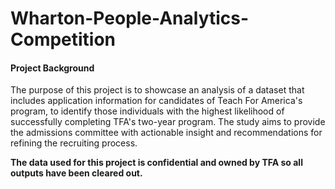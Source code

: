 # Wharton-People-Analytics-Competition
#### Project Background
The purpose of this project is to showcase an analysis of a dataset that includes application information for candidates of Teach For America's program, to identify those individuals with the highest likelihood of successfully completing TFA's two-year program. The study aims to provide the admissions committee with actionable insight and recommendations for refining the recruiting process.

**The data used for this project is confidential and owned by TFA so all outputs have been cleared out.**

